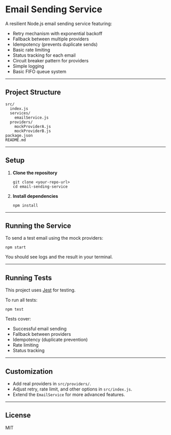 # Email Sending Service

A resilient Node.js email sending service featuring:

- Retry mechanism with exponential backoff
- Fallback between multiple providers
- Idempotency (prevents duplicate sends)
- Basic rate limiting
- Status tracking for each email
- Circuit breaker pattern for providers
- Simple logging
- Basic FIFO queue system

---

## **Project Structure**

```
src/
  index.js
  services/
    emailService.js
  providers/
    mockProviderA.js
    mockProviderB.js
package.json
README.md
```

---

## **Setup**

1. **Clone the repository**

   ```
   git clone <your-repo-url>
   cd email-sending-service
   ```

2. **Install dependencies**
   ```
   npm install
   ```

---

## **Running the Service**

To send a test email using the mock providers:

```
npm start
```

You should see logs and the result in your terminal.

---

## **Running Tests**

This project uses [Jest](https://jestjs.io/) for testing.

To run all tests:

```
npm test
```

Tests cover:

- Successful email sending
- Fallback between providers
- Idempotency (duplicate prevention)
- Rate limiting
- Status tracking

---

## **Customization**

- Add real providers in `src/providers/`.
- Adjust retry, rate limit, and other options in `src/index.js`.
- Extend the `EmailService` for more advanced features.

---

## **License**

MIT
